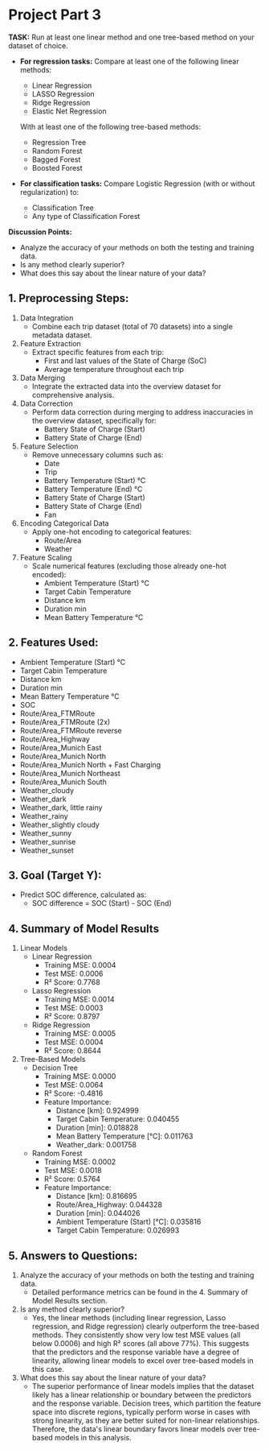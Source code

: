 # Project Part 3

**TASK:** Run at least one linear method and one tree-based method on your dataset of choice.

- **For regression tasks:** Compare at least one of the following linear methods:
  - Linear Regression
  - LASSO Regression
  - Ridge Regression
  - Elastic Net Regression

  With at least one of the following tree-based methods:
  - Regression Tree
  - Random Forest
  - Bagged Forest
  - Boosted Forest

- **For classification tasks:** Compare Logistic Regression (with or without regularization) to:
  - Classification Tree
  - Any type of Classification Forest

**Discussion Points:**

- Analyze the accuracy of your methods on both the testing and training data.
- Is any method clearly superior?
- What does this say about the linear nature of your data?

## 1. Preprocessing Steps:
1. Data Integration
    - Combine each trip dataset (total of 70 datasets) into a single metadata dataset.
2. Feature Extraction
    - Extract specific features from each trip:
        - First and last values of the State of Charge (SoC)
        - Average temperature throughout each trip
3. Data Merging
    - Integrate the extracted data into the overview dataset for comprehensive analysis.
4. Data Correction
    - Perform data correction during merging to address inaccuracies in the overview dataset, specifically for:
        - Battery State of Charge (Start)
        - Battery State of Charge (End)
5. Feature Selection
    - Remove unnecessary columns such as:
        - Date
        - Trip
        - Battery Temperature (Start) °C
        - Battery Temperature (End) °C
        - Battery State of Charge (Start)
        - Battery State of Charge (End)
        - Fan
6. Encoding Categorical Data
    - Apply one-hot encoding to categorical features:
        - Route/Area
        - Weather
7. Feature Scaling
    - Scale numerical features (excluding those already one-hot encoded):
        - Ambient Temperature (Start) °C
        - Target Cabin Temperature
        - Distance km
        - Duration min
        - Mean Battery Temperature °C

## 2. Features Used:
- Ambient Temperature (Start) °C
- Target Cabin Temperature
- Distance km
- Duration min
- Mean Battery Temperature °C
- SOC
- Route/Area_FTMRoute
- Route/Area_FTMRoute (2x)
- Route/Area_FTMRoute reverse
- Route/Area_Highway
- Route/Area_Munich East
- Route/Area_Munich North
- Route/Area_Munich North + Fast Charging
- Route/Area_Munich Northeast
- Route/Area_Munich South
- Weather_cloudy
- Weather_dark
- Weather_dark, little rainy
- Weather_rainy
- Weather_slightly cloudy
- Weather_sunny
- Weather_sunrise
- Weather_sunset

## 3. Goal (Target Y):
- Predict SOC difference, calculated as:
    - SOC difference = SOC (Start) - SOC (End)

## 4. Summary of Model Results
1. Linear Models
    - Linear Regression
        - Training MSE: 0.0004
        - Test MSE: 0.0006
        - R² Score: 0.7768
    - Lasso Regression
        - Training MSE: 0.0014
        - Test MSE: 0.0003
        - R² Score: 0.8797
    - Ridge Regression
        - Training MSE: 0.0005
        - Test MSE: 0.0004
        - R² Score: 0.8644
2. Tree-Based Models
    - Decision Tree
        - Training MSE: 0.0000
        - Test MSE: 0.0064
        - R² Score: -0.4816
        - Feature Importance:
            - Distance [km]: 0.924999
            - Target Cabin Temperature: 0.040455
            - Duration [min]: 0.018828
            - Mean Battery Temperature [°C]: 0.011763
            - Weather_dark: 0.001758
    - Random Forest
        - Training MSE: 0.0002
        - Test MSE: 0.0018
        - R² Score: 0.5764
        - Feature Importance:
            - Distance [km]: 0.816695
            - Route/Area_Highway: 0.044328
            - Duration [min]: 0.044026
            - Ambient Temperature (Start) [°C]: 0.035816
            - Target Cabin Temperature: 0.026993

## 5. Answers to Questions:
1. Analyze the accuracy of your methods on both the testing and training data.
    - Detailed performance metrics can be found in the 4. Summary of Model Results section.
2. Is any method clearly superior?
    - Yes, the linear methods (including linear regression, Lasso regression, and Ridge regression) clearly outperform the tree-based methods. They consistently show very low test MSE values (all below 0.0006) and high R² scores (all above 77%). This suggests that the predictors and the response variable have a degree of linearity, allowing linear models to excel over tree-based models in this case.
3. What does this say about the linear nature of your data?
    - The superior performance of linear models implies that the dataset likely has a linear relationship or boundary between the predictors and the response variable. Decision trees, which partition the feature space into discrete regions, typically perform worse in cases with strong linearity, as they are better suited for non-linear relationships. Therefore, the data's linear boundary favors linear models over tree-based models in this analysis.
